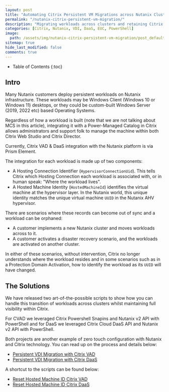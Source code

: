 ```yaml
---
layout: post
title: "Automating Citrix Persistent VM Migrations across Nutanix Clusters"
permalink: "/nutanix-citrix-persistent-vm-migration/"
description: "Migrating workloads across clusters and retaining Citrix power management"
categories: [Citrix, Nutanix, VDI, DaaS, EUC, PowerShell]
image:
  path: /assets/img/nutanix-citrix-persistent-vm-migration/post_default_image.jpg
sitemap: true
hide_last_modified: false
comments: true
---
```


<!--excerpt-->

-  Table of Contents
{:toc}

## Intro

Many Nutanix customers deploy persistent workloads on Nutanix infrastructure. These workloads may be Windows Client (Windows 10 or Windows 11) desktops, or they could be custom-built Windows Server (2019, 2022 etc) based Operating Systems.

Regardless of how a workload is built (note that we are not talking about MCS in this article), integrating it with a Power-Managed Catalog in Citrix allows administrators and support folk to manage the machine within both Citrix Web Studio and Citrix Director.

Currently, Citrix VAD & DaaS integration with the Nutanix platform is via Prism Element.

The integration for each workload is made up of two components:

-  A Hosting Connection Identifier (`HypervisorConnectionUid`). This tells Citrix  which Hosting Connection each workload is associated with, or in human speak: "Where the workload lives".
-  A Hosted Machine Identity (`HostedMachineId`) identifies the virtual machine at the hypervisor layer. In the Nutanix world, this unique identity matches the unique virtual machine `UUID` in the Nutanix AHV hypervisor.

There are scenarios where these records can become out of sync and a workload can be orphaned:

-  A customer implements a new Nutanix cluster and moves workloads across to it.
-  A customer activates a disaster recovery scenario, and the workloads are activated on another cluster.

In either of these scenarios, without intervention, Citrix  no longer understands where the workload resides and in some scenarios such as in a Protection Domain Activation, how to identify the workload as its `UUID` will have changed.

## The Solutions

We have released two art-of-the-possible scripts to show how you can handle this transition of workloads across clusters whilst maintaining full visibility within Citrix.

For CVAD we leveraged Citrix Powershell Snapins and Nutanix v2 API with PowerShell and for DaaS we leveraged Citrix Cloud DaaS API and Nutanix v2 API with PowerShell.

Both projects are another example of zero touch configuration with Nutanix and Citrix technology. You can read up on the process and details below:

-  [Persistent VDI Migration with Citrix VAD](https://www.nutanix.dev/2023/09/28/persistent-vdi-migration-with-citrix-vad/)
-  [Persistent VDI Migration with Citrix DaaS](https://www.nutanix.dev/2023/09/29/persistent-vdi-migration-with-citrix-daas/)

A shortcut to the scripts can be found below:

-  [Reset Hosted Machine ID Citrix VAD](https://github.com/nutanixdev/euc-samples/tree/main/citrix/multi_cluster_migration/citrix_cvad_reset_hostedmachineid)
-  [Reset Hosted Machine ID Citrix DaaS](https://github.com/nutanixdev/euc-samples/tree/main/citrix/multi_cluster_migration/citrix_daas_reset_hostedmachineid)